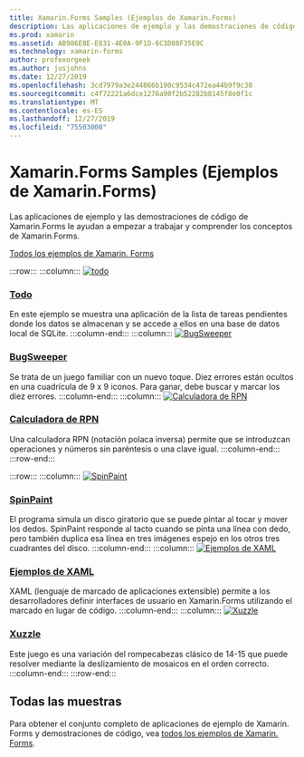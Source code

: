 ```yaml
---
title: Xamarin.Forms Samples (Ejemplos de Xamarin.Forms)
description: Las aplicaciones de ejemplo y las demostraciones de código de Xamarin.Forms le ayudan a empezar a trabajar y comprender los conceptos de Xamarin.Forms.
ms.prod: xamarin
ms.assetid: AB986E8E-E831-4E0A-9F1D-6C3D88F35E9C
ms.technology: xamarin-forms
author: profexorgeek
ms.author: jusjohns
ms.date: 12/27/2019
ms.openlocfilehash: 3cd7979a3e244866b190c9534c472ea44b9f9c30
ms.sourcegitcommit: c4f72221a6dce1276a90f2b52282b8145f8e0f1c
ms.translationtype: MT
ms.contentlocale: es-ES
ms.lasthandoff: 12/27/2019
ms.locfileid: "75503000"
---
```

# <a name="xamarinforms-samples"></a>Xamarin.Forms Samples (Ejemplos de Xamarin.Forms)

Las aplicaciones de ejemplo y las demostraciones de código de Xamarin.Forms le ayudan a empezar a trabajar y comprender los conceptos de Xamarin.Forms.

[Todos los ejemplos de Xamarin. Forms](https://docs.microsoft.com/samples/browse/?products=xamarin&term=Xamarin.Forms)

:::row:::
    :::column:::
[![todo](images/todo.png)](https://docs.microsoft.com/samples/xamarin/xamarin-forms-samples/todo/)

### <a name="todohttpsdocsmicrosoftcomsamplesxamarinxamarin-forms-samplestodo"></a>[Todo](https://docs.microsoft.com/samples/xamarin/xamarin-forms-samples/todo/)

En este ejemplo se muestra una aplicación de la lista de tareas pendientes donde los datos se almacenan y se accede a ellos en una base de datos local de SQLite.
    :::column-end:::
    :::column:::
[![BugSweeper](images/bugsweeper.png)](https://docs.microsoft.com/samples/xamarin/xamarin-forms-samples/bugsweeper/)

### <a name="bugsweeperhttpsdocsmicrosoftcomsamplesxamarinxamarin-forms-samplesbugsweeper"></a>[BugSweeper](https://docs.microsoft.com/samples/xamarin/xamarin-forms-samples/bugsweeper/)

Se trata de un juego familiar con un nuevo toque. Diez errores están ocultos en una cuadrícula de 9 x 9 iconos. Para ganar, debe buscar y marcar los diez errores.
    :::column-end:::
    :::column:::
[![Calculadora de RPN](images/rpncalc.png)](https://docs.microsoft.com/samples/xamarin/xamarin-forms-samples/rpncalculator/)

### <a name="rpn-calculatorhttpsdocsmicrosoftcomsamplesxamarinxamarin-forms-samplesrpncalculator"></a>[Calculadora de RPN](https://docs.microsoft.com/samples/xamarin/xamarin-forms-samples/rpncalculator/)

Una calculadora RPN (notación polaca inversa) permite que se introduzcan operaciones y números sin paréntesis o una clave igual.
    :::column-end:::
:::row-end:::

:::row:::
    :::column:::
[![SpinPaint](images/spinpaint.png)](https://docs.microsoft.com/samples/xamarin/xamarin-forms-samples/skiasharpforms-spinpaint/)

### <a name="spinpainthttpsdocsmicrosoftcomsamplesxamarinxamarin-forms-samplesskiasharpforms-spinpaint"></a>[SpinPaint](https://docs.microsoft.com/samples/xamarin/xamarin-forms-samples/skiasharpforms-spinpaint/)

El programa simula un disco giratorio que se puede pintar al tocar y mover los dedos. SpinPaint responde al tacto cuando se pinta una línea con dedo, pero también duplica esa línea en tres imágenes espejo en los otros tres cuadrantes del disco.
    :::column-end:::
    :::column:::
[![Ejemplos de XAML](images/xaml.png)](https://docs.microsoft.com/samples/xamarin/xamarin-forms-samples/xamlsamples/)

### <a name="xaml-sampleshttpsdocsmicrosoftcomsamplesxamarinxamarin-forms-samplesxamlsamples"></a>[Ejemplos de XAML](https://docs.microsoft.com/samples/xamarin/xamarin-forms-samples/xamlsamples/)

XAML (lenguaje de marcado de aplicaciones extensible) permite a los desarrolladores definir interfaces de usuario en Xamarin.Forms utilizando el marcado en lugar de código.
    :::column-end:::
        :::column:::
[![Xuzzle](images/xuzzle.png)](https://docs.microsoft.com/samples/xamarin/mobile-samples/liveplayer-xamagonxuzzlelp/)

### <a name="xuzzlehttpsdocsmicrosoftcomsamplesxamarinmobile-samplesliveplayer-xamagonxuzzlelp"></a>[Xuzzle](https://docs.microsoft.com/samples/xamarin/mobile-samples/liveplayer-xamagonxuzzlelp/)

Este juego es una variación del rompecabezas clásico de 14-15 que puede resolver mediante la deslizamiento de mosaicos en el orden correcto.
    :::column-end:::
:::row-end:::

## <a name="all-samples"></a>Todas las muestras

Para obtener el conjunto completo de aplicaciones de ejemplo de Xamarin. Forms y demostraciones de código, vea [todos los ejemplos de Xamarin. Forms](https://docs.microsoft.com/samples/browse/?products=xamarin&term=Xamarin.Forms).